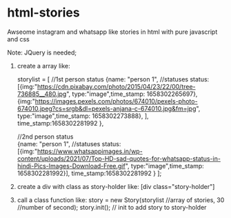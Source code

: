 # html-stories
Awseome instagram and whatsapp like stories in html with pure javascript and css

Note: JQuery is needed;

1. create a array like:
    
    storylist = [
     //1st person status
    {name: "person 1",
      //statuses
                status: [{img:"https://cdn.pixabay.com/photo/2015/04/23/22/00/tree-736885__480.jpg", type:"image",time_stamp: 1658302265697},
             {img:"https://images.pexels.com/photos/674010/pexels-photo-674010.jpeg?cs=srgb&dl=pexels-anjana-c-674010.jpg&fm=jpg", type:"image",time_stamp: 1658302273888},
             ],
             time_stamp:1658302281992
             },
             
      //2nd person status       
      {name: "person 1",
                //statuses
                status: [{img:"https://www.whatsappimages.in/wp-content/uploads/2021/07/Top-HD-sad-quotes-for-whatsapp-status-in-hindi-Pics-Images-Download-Free.gif", type:"image",time_stamp: 1658302281992}],
             time_stamp:1658302281992
             }
            ];

2. create a div with class as story-holder like:  [div class="story-holder"]
        


3. call a class function like:
        story = new Story(storylist //array of stories, 30 //number of second);
        story.init();   // init to add story to story-holder


